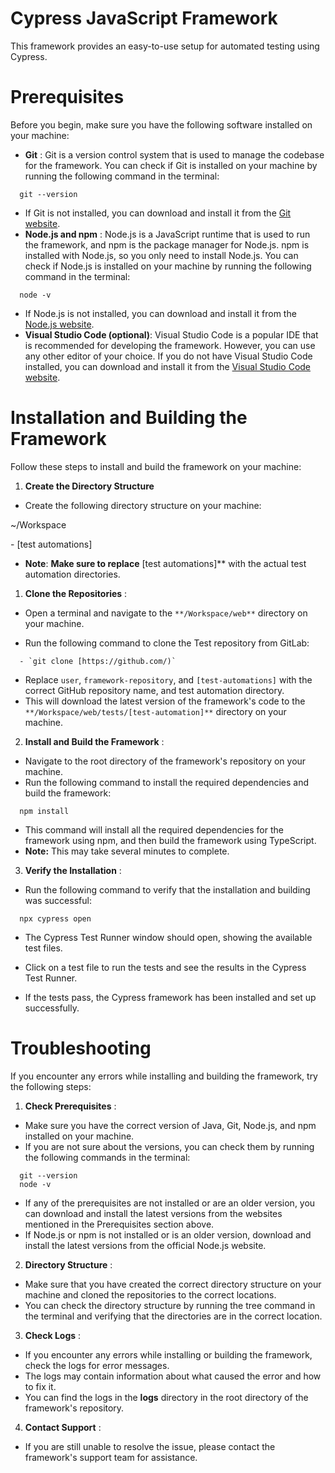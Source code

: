 ##

# **Cypress JavaScript Framework**

This framework provides an easy-to-use setup for automated testing using Cypress.

##

# **Prerequisites**

Before you begin, make sure you have the following software installed on your machine:

- **Git** : Git is a version control system that is used to manage the codebase for the framework. You can check if Git is installed on your machine by running the following command in the terminal:

```
  git --version
```

- If Git is not installed, you can download and install it from the [Git website](https://git-scm.com/downloads).
- **Node.js and npm** : Node.js is a JavaScript runtime that is used to run the framework, and npm is the package manager for Node.js. npm is installed with Node.js, so you only need to install Node.js. You can check if Node.js is installed on your machine by running the following command in the terminal:

```
  node -v
```

- If Node.js is not installed, you can download and install it from the [Node.js website](https://nodejs.org/en/download/).
- **Visual Studio Code (optional)**: Visual Studio Code is a popular IDE that is recommended for developing the framework. However, you can use any other editor of your choice. If you do not have Visual Studio Code installed, you can download and install it from the [Visual Studio Code website](https://code.visualstudio.com/download).

##

# **Installation and Building the Framework**

Follow these steps to install and build the framework on your machine:

1. **Create the Directory Structure**

- Create the following directory structure on your machine:

~/Workspace

\- [test automations]

- **Note**: **Make sure to replace** [test automations]\*\* with the actual test automation directories.

1. **Clone the Repositories** :

- Open a terminal and navigate to the `**/Workspace/web**` directory on your machine.

- Run the following command to clone the Test repository from GitLab:

```
  - `git clone [https://github.com/)`
```

- Replace `user`, `framework-repository`, and `[test-automations]` with the correct GitHub repository name, and test automation directory.
- This will download the latest version of the framework's code to the `**/Workspace/web/tests/[test-automation]**` directory on your machine.

2. **Install and Build the Framework** :

- Navigate to the root directory of the framework's repository on your machine.
- Run the following command to install the required dependencies and build the framework:

```
  npm install
```

- This command will install all the required dependencies for the framework using npm, and then build the framework using TypeScript.
- **Note:** This may take several minutes to complete.

3. **Verify the Installation** :

- Run the following command to verify that the installation and building was successful:

```
  npx cypress open
```

- The Cypress Test Runner window should open, showing the available test files.

- Click on a test file to run the tests and see the results in the Cypress Test Runner.
- If the tests pass, the Cypress framework has been installed and set up successfully.

##

# **Troubleshooting**

If you encounter any errors while installing and building the framework, try the following steps:

1. **Check Prerequisites** :

- Make sure you have the correct version of Java, Git, Node.js, and npm installed on your machine.
- If you are not sure about the versions, you can check them by running the following commands in the terminal:

```
  git --version
  node -v
```

- If any of the prerequisites are not installed or are an older version, you can download and install the latest versions from the websites mentioned in the Prerequisites section above.
- If Node.js or npm is not installed or is an older version, download and install the latest versions from the official Node.js website.

2. **Directory Structure** :

- Make sure that you have created the correct directory structure on your machine and cloned the repositories to the correct locations.
- You can check the directory structure by running the tree command in the terminal and verifying that the directories are in the correct location.

3. **Check Logs** :

- If you encounter any errors while installing or building the framework, check the logs for error messages.
- The logs may contain information about what caused the error and how to fix it.
- You can find the logs in the **logs** directory in the root directory of the framework's repository.

4. **Contact Support** :

- If you are still unable to resolve the issue, please contact the framework's support team for assistance.

